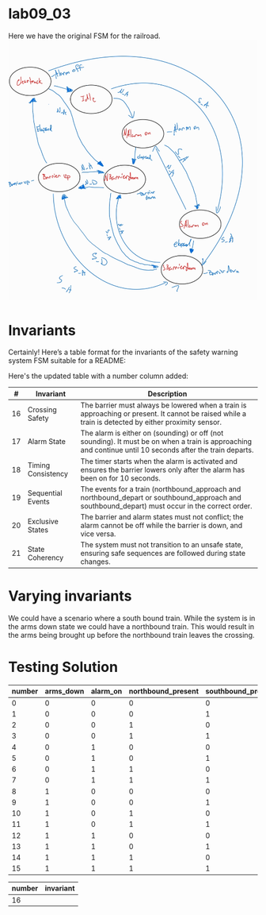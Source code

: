 # lab09_03
Here we have the original FSM for the railroad.
![alt text](<Original FSM Train.jpg>)

# Invariants
Certainly! Here’s a table format for the invariants of the safety warning system FSM suitable for a README:

Here's the updated table with a number column added:

| **#** | **Invariant**                | **Description**                                                                                                                                       |
|-------|------------------------------|-------------------------------------------------------------------------------------------------------------------------------------------------------|
| 16     | Crossing Safety              | The barrier must always be lowered when a train is approaching or present. It cannot be raised while a train is detected by either proximity sensor.  |
| 17     | Alarm State                  | The alarm is either on (sounding) or off (not sounding). It must be on when a train is approaching and continue until 10 seconds after the train departs. |
| 18     | Timing Consistency           | The timer starts when the alarm is activated and ensures the barrier lowers only after the alarm has been on for 10 seconds.                           |
| 19     | Sequential Events            | The events for a train (northbound_approach and northbound_depart or southbound_approach and southbound_depart) must occur in the correct order.    |
| 20     | Exclusive States             | The barrier and alarm states must not conflict; the alarm cannot be off while the barrier is down, and vice versa.                                   |
| 21     | State Coherency              | The system must not transition to an unsafe state, ensuring safe sequences are followed during state changes.                                        |



# Varying invariants

We could have a scenario where a south bound train. While the system is in the arms down state we could have a northbound train. This would result in the arms being brought up before the northbound train leaves the crossing. 

# Testing Solution

| number | arms_down | alarm_on | northbound_present | southbound_present | north_approach | south_approach | north_depart | south_depart | ringing | safety_hazard |
|--------|-----------|----------|--------------------|--------------------|----------------|----------------|--------------|--------------|---------|---------------|
| 0      | 0         | 0        | 0                  | 0                  |                |                |              |              |         |               |
| 1      | 0         | 0        | 0                  | 1                  |                |                |              |              |         |               |
| 2      | 0         | 0        | 1                  | 0                  |                |                |              |              |         |               |
| 3      | 0         | 0        | 1                  | 1                  |                |                |              |              |         |               |
| 4      | 0         | 1        | 0                  | 0                  |                |                |              |              |         |               |
| 5      | 0         | 1        | 0                  | 1                  |                |                |              |              |         |               |
| 6      | 0         | 1        | 1                  | 0                  |                |                |              |              |         |               |
| 7      | 0         | 1        | 1                  | 1                  |                |                |              |              |         |               |
| 8      | 1         | 0        | 0                  | 0                  |                |                |              |              |         |               |
| 9      | 1         | 0        | 0                  | 1                  |                |                |              |              |         |               |
| 10     | 1         | 0        | 1                  | 0                  |                |                |              |              |         |               |
| 11     | 1         | 0        | 1                  | 1                  |                |                |              |              |         |               |
| 12     | 1         | 1        | 0                  | 0                  |                |                |              |              |         |               |
| 13     | 1         | 1        | 0                  | 1                  |                |                |              |              |         |               |
| 14     | 1         | 1        | 1                  | 0                  |                |                |              |              |         |               |
| 15     | 1         | 1        | 1                  | 1                  |                |                |              |              |         |               |

| number | invariant |
|--------|-----------|
| 16     |           |